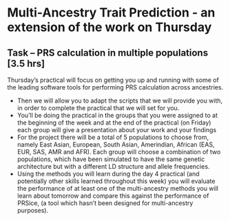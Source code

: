 # Multi-Ancestry Trait Prediction -  an extension of the work on Thursday

## Task – PRS calculation in multiple populations [3.5 hrs]
Thursday’s practical will focus on getting you up and running with some of the leading software tools for performing PRS calculation across ancestries.  
* Then we will allow you to adapt the scripts that we will provide you with, in order to complete the practical that we will set for you.      
* You’ll be doing the practical in the groups that you were assigned to at the beginning of the week and at the end of the practical (on Friday) each group will give a presentation about your work and your findings      
* For the project there will be a total of 5 populations to choose from, namely East Asian, European, South Asian, Amerindian, African (EAS, EUR, SAS, AMR and AFR). Each group will choose a combination of two populations, which have been simulated to have the same genetic architecture but with a different LD structure and allele frequencies.      
* Using the methods you will learn during the day 4 practical (and potentially other skills learned throughout this week) you will evaluate the performance of at least one of the multi-ancestry methods you will learn about tomorrow and compare this against the performance of PRSice, (a tool which hasn’t been designed for multi-ancestry purposes).  
